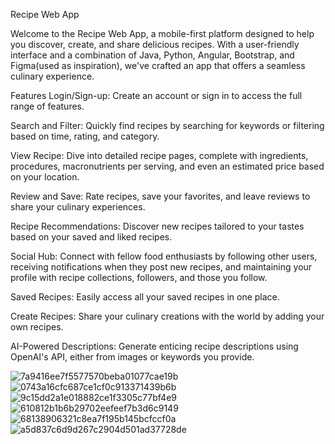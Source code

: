 Recipe Web App


Welcome to the Recipe Web App, a mobile-first platform designed to help you discover, create, and share delicious recipes. With a user-friendly interface and a combination of Java, Python, Angular, Bootstrap, and Figma(used as inspiration), we've crafted an app that offers a seamless culinary experience.

Features
Login/Sign-up: Create an account or sign in to access the full range of features.

Search and Filter: Quickly find recipes by searching for keywords or filtering based on time, rating, and category.

View Recipe: Dive into detailed recipe pages, complete with ingredients, procedures, macronutrients per serving, and even an estimated price based on your location.

Review and Save: Rate recipes, save your favorites, and leave reviews to share your culinary experiences.

Recipe Recommendations: Discover new recipes tailored to your tastes based on your saved and liked recipes.

Social Hub: Connect with fellow food enthusiasts by following other users, receiving notifications when they post new recipes, and maintaining your profile with recipe collections, followers, and those you follow.

Saved Recipes: Easily access all your saved recipes in one place.

Create Recipes: Share your culinary creations with the world by adding your own recipes.

AI-Powered Descriptions: Generate enticing recipe descriptions using OpenAI's API, either from images or keywords you provide.

![7a9416ee7f5577570beba01077cae19b](https://github.com/lupandrei/recipeAppFrontend/assets/126556183/80c9a07f-c380-4311-a54c-0eab7611f785)
![0743a16cfc687ce1cf0c913371439b6b](https://github.com/lupandrei/recipeAppFrontend/assets/126556183/a3ed8250-cabb-4258-a421-2d28b38ebc69)
![9c15dd2a1e018882ce1f3305c77bf4e9](https://github.com/lupandrei/recipeAppFrontend/assets/126556183/3d7f5484-b48c-4c95-ad72-92261ec18048)
![610812b1b6b29702eefeef7b3d6c9149](https://github.com/lupandrei/recipeAppFrontend/assets/126556183/38a3d628-682c-457a-b83c-4c42ddfdd8a9)
![68138906321c8ea7f195b145bcfccf0a](https://github.com/lupandrei/recipeAppFrontend/assets/126556183/58640d7e-14ea-47f0-91ff-304b75c185da)
![a5d837c6d9d267c2904d501ad37728de](https://github.com/lupandrei/recipeAppFrontend/assets/126556183/6f21cd86-7902-4a52-85bf-30fef82c3b96)



